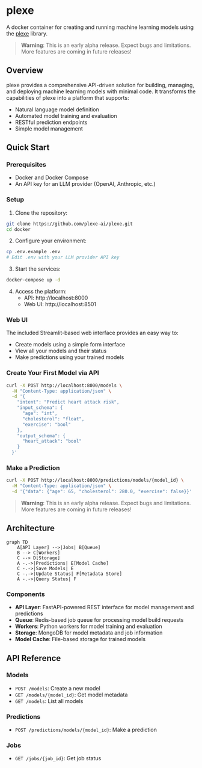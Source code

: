 # plexe

A docker container for creating and running machine learning models using the [plexe](https://github.com/plexe-ai/plexe) library.

> **Warning**: This is an early alpha release. Expect bugs and limitations. More features are coming in future releases!

## Overview

plexe provides a comprehensive API-driven solution for building, managing, and deploying machine learning models with minimal code. It transforms the capabilities of plexe into a platform that supports:

- Natural language model definition
- Automated model training and evaluation
- RESTful prediction endpoints
- Simple model management

## Quick Start

### Prerequisites

- Docker and Docker Compose
- An API key for an LLM provider (OpenAI, Anthropic, etc.)

### Setup

1. Clone the repository:
```bash
git clone https://github.com/plexe-ai/plexe.git
cd docker
```

2. Configure your environment:
```bash
cp .env.example .env
# Edit .env with your LLM provider API key
```

3. Start the services:
```bash
docker-compose up -d
```

4. Access the platform:
   - API: http://localhost:8000
   - Web UI: http://localhost:8501

### Web UI

The included Streamlit-based web interface provides an easy way to:
- Create models using a simple form interface
- View all your models and their status
- Make predictions using your trained models

### Create Your First Model via API

```bash
curl -X POST http://localhost:8000/models \
  -H "Content-Type: application/json" \
  -d '{
    "intent": "Predict heart attack risk",
    "input_schema": {
      "age": "int",
      "cholesterol": "float",
      "exercise": "bool"
    },
    "output_schema": {
      "heart_attack": "bool"
    }
  }'
```

### Make a Prediction

```bash
curl -X POST http://localhost:8000/predictions/models/{model_id} \
  -H "Content-Type: application/json" \
  -d '{"data": {"age": 65, "cholesterol": 280.0, "exercise": false}}'
```

> **Warning**: This is an early alpha release. Expect bugs and limitations. More features are coming in future releases!

## Architecture

```mermaid
graph TD
    A[API Layer] -->|Jobs| B[Queue]
    B --> C[Workers]
    C --> D[Storage]
    A -.->|Predictions| E[Model Cache]
    C -.->|Save Models| E
    C -.->|Update Status| F[Metadata Store]
    A -.->|Query Status| F
```

### Components

- **API Layer**: FastAPI-powered REST interface for model management and predictions
- **Queue**: Redis-based job queue for processing model build requests
- **Workers**: Python workers for model training and evaluation
- **Storage**: MongoDB for model metadata and job information
- **Model Cache**: File-based storage for trained models

## API Reference

### Models

- `POST /models`: Create a new model
- `GET /models/{model_id}`: Get model metadata
- `GET /models`: List all models

### Predictions

- `POST /predictions/models/{model_id}`: Make a prediction

### Jobs

- `GET /jobs/{job_id}`: Get job status
